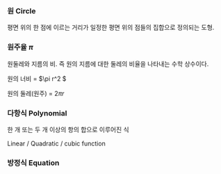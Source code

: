 ### 원 Circle
평면 위의 한 점에 이르는 거리가 일정한 평면 위의 점들의 집합으로 정의되는 도형.


### 원주율 $\pi$
원둘레와 지름의 비. 즉 원의 지름에 대한 둘레의 비율을 나타내는 수학 상수이다.

원의 너비 =  $\pi r^2 $

원의 둘레(원주) = $2\pi r$

### 다항식 Polynomial 
한 개 또는 두 개 이상의 항의 합으로 이루어진 식

Linear / Quadratic / cubic function

### 방정식 Equation






